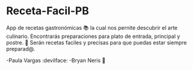 # Receta-Facil-PB
App de recetas gastronómicas :books: la cual nos pernite descubrir el arte
culinario. Encontrarás preparaciones para plato de entrada, principal y postre. :tongue:
Serán recetas faciles y precisas para que puedas estar siempre preparad@. 

-Paula Vargas :devilface:
-Bryan Neris :penguin:

 

